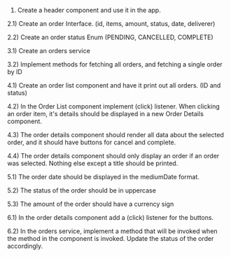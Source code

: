 1) Create a header component and use it in the app.

2.1) Create an order Interface. (id, items, amount, status, date, deliverer)

2.2) Create an order status Enum (PENDING, CANCELLED, COMPLETE)

3.1) Create an orders service

3.2) Implement methods for fetching all orders, and fetching a single order by ID

4.1) Create an order list component and have it print out all orders. (ID and status)

4.2) In the Order List component implement (click) listener. When clicking an order item, it's details should be
displayed in a new Order Details component.

4.3) The order details component should render all data about the selected order, and it should have buttons for cancel and complete.

4.4) The order details component should only display an order if an order was selected. Nothing else except a title should be printed.

5.1) The order date should be displayed in the mediumDate format.

5.2) The status of the order should be in uppercase

5.3) The amount of the order should have a currency sign

6.1) In the order details component add a (click) listener for the buttons.

6.2) In the orders service, implement a method that will be invoked when the method in the component is invoked. Update the status of the order accordingly.

